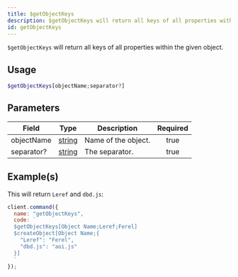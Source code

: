 ```yaml
---
title: $getObjectKeys
description: $getObjectKeys will return all keys of all properties within the given object.
id: getObjectKeys
---
```


`$getObjectKeys` will return all keys of all properties within the given object.

## Usage

```php
$getObjectKeys[objectName;separator?]
```

## Parameters

| Field      | Type                                                                                              | Description         | Required |
| ---------- | ------------------------------------------------------------------------------------------------- | ------------------- | :------: |
| objectName | [string](https://developer.mozilla.org/en-US/docs/Web/JavaScript/Reference/Global_Objects/String) | Name of the object. |   true   |
| separator? | [string](https://developer.mozilla.org/en-US/docs/Web/JavaScript/Reference/Global_Objects/String) | The separator.      |   true   |

## Example(s)

This will return `Leref` and `dbd.js`:

```javascript
client.command({
  name: "getObjectKeys",
  code: `
  $getObjectKeys[Object Name;Leref;Ferel]
  $createObject[Object Name;{
    "Leref": "Ferel",
    "dbd.js": "aoi.js"
  }]
  `
});
```
